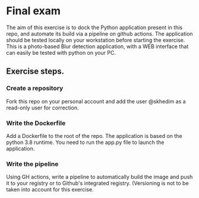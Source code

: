# Final exam
The aim of this exercise is to dock the Python application present in this repo, and automate its build via a pipeline on github actions. The application should be tested locally on your workstation before starting the exercise. This is a photo-based Blur detection application, with a WEB interface that can easily be tested with python on your PC.

## Exercise steps.

### Create a repository
Fork this repo on your personal account and add the user @skhedim as a read-only user for correction.

### Write the Dockerfile
Add a Dockerfile to the root of the repo. The application is based on the python 3.8 runtime. You need to run the app.py file to launch the application.

### Write the pipeline
Using GH actions, write a pipeline to automatically build the image and push it to your registry or to Github's integrated registry. (Versioning is not to be taken into account for this exercise.
